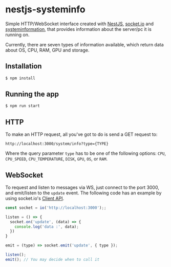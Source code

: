 # nestjs-systeminfo

Simple HTTP/WebSocket  interface created with [NestJS](https://nestjs.com/), [socket.io](https://socket.io/) and [systeminformation](https://systeminformation.io/), that provides information about the server/pc it is running on.

Currently, there are seven types of information available, which return data about OS, CPU, RAM, GPU and storage.

## Installation

```bash
$ npm install
```

## Running the app

```bash
$ npm run start
```

## HTTP

To make an HTTP request, all you've got to do is send a GET request to:
```
http://localhost:3000/system/info?type={TYPE}
```
Where the query parameter `type` has to be one of the following options: `CPU`, `CPU_SPEED`, `CPU_TEMPERATURE`, `DISK`, `GPU`, `OS`, or `RAM`.

## WebSocket

To request and listen to messages via WS, just connect to the port 3000, and emit/listen to the `update` event. The following code has an example by using socket.io's [Client API](https://socket.io/docs/v4/client-api/).

```javascript
const socket = io('http://localhost:3000');;

listen = () => {
  socket.on('update', (data) => {
    console.log('data :', data);
  })
}

emit = (type) => socket.emit('update', { type });

listen();
emit(); // You may decide when to call it
```
